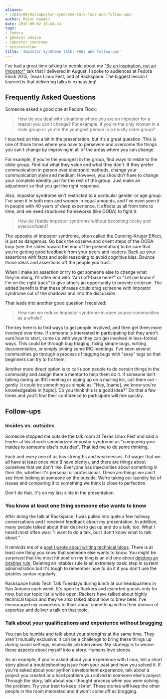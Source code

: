 ```yaml
---
aliases:
- /2015/09/02/impostor-syndrome-talk-faqs-and-follow-ups/
author: Major Hayden
date: 2015-09-02 15:34:34
tags:
- fedora
- general advice
- impostor syndrome
- presentation
title: 'Impostor syndrome talk: FAQs and follow-ups'
---
```


I've had a great time talking to people about my ["Be an inspiration, not an impostor"][1] talk that I delivered in August. I spoke to audiences at Fedora Flock 2015, Texas Linux Fest, and at Rackspace. The biggest lesson I learned is that delivering talks is exhausting!

## Frequently Asked Questions

Someone asked a good one at Fedora Flock:

> How do you deal with situations where you are an impostor for a reason you can't change? For example, if you're the only woman in a male group or you're the youngest person in a mostly older group?

I touched on this a bit in the presentation, but it's a great question. This is one of those times where you have to persevere and overcome the things you can't change by improving in all of the areas where you can change.

For example, if you're the youngest in the group, find ways to relate to the older group. Find out what they value and what they don't. If they prefer communication in person over electronic methods, change your communication style and medium. However, you shouldn't have to change your complete identity just for the rest of the group. Just make an adjustment so that you get the right response.

Also, impostor syndrome isn't restricted to a particular gender or age group. I've seen it in both men and women in equal amounts, and I've even seen it in people with 40 years of deep experience. It affects us all from time to time, and we need structured frameworks (like OODA) to fight it.

> How do I battle impostor syndrome without becoming cocky and overconfident?

The opposite of impostor syndrome, often called the Dunning-Kruger Effect, is just as dangerous. Go back the observe and orient steps of the OODA loop (see the slides toward the end of the presentation) to be sure that you're getting good feedback from your peers and leaders. Back up your assertions with facts and solid reasoning to avoid cognitive bias. Bounce those ideas and assertions off the people you trust.

When I make an assertion or try to get someone else to change what they're doing, I'll often end with "Am I off-base here?" or "Let me know if I'm on the right track" to give others an opportunity to provide criticism. The added benefit is that these phrases could drag someone with impostor syndrome out of the shadows and into the discussion.

That leads into another good question I received:

> How can we reduce impostor syndrome in open source communities as a whole?

The key here is to find ways to get people involved, and then get them more involved over time. If someone is interested in participating but they aren't sure how to start, come up with ways they can get involved in less-formal ways. This could be through bug triaging, fixing simple bugs, writing documentation, or simply joining some IRC meetings. I've seen several communities go through a process of tagging bugs with "easy" tags so that beginners can try to fix them.

Another more direct option is to call upon people to do certain things in the community and assign them a mentor to help them do it. If someone isn't talking during an IRC meeting or piping up on a mailing list, call them out - gently. It could be something as simple as: "Hey, [name], we know you're knowledgeable in [topic]. Do you think this is a good idea?" Do that a few times and you'll find their confidence to participate will rise quickly.

## Follow-ups

### Insides vs. outsides

Someone stopped me outside the talk room at Texas Linux Fest and said a leader at his church summarized impostor syndrome as "comparing your insides to someone else's outsides". That led me to do some thinking.

Each and every one of us has strengths and weaknesses. I'd wager that we all have at least once vice (I have plenty), and there are things about ourselves that we don't like. Everyone has insecurities about something in their life, whether it's personal or professional. These are things we can't see from looking at someone on the outside. We're taking our laundry list of issues and comparing it to something we think is close to perfection.

Don't do that. It's on my last slide in the presentation.

### You know at least one thing someone else wants to know

After doing the talk at Rackspace, I was pulled into quite a few hallway conversations and I received feedback about my presentation. In addition, many people talked about their desire to get up and do a talk, too. What I heard most often was: "I want to do a talk, but I don't know what to talk about."

It reminds me of a [post I wrote about writing technical blogs][2]. There is at least one thing you know that someone else wants to know. You might be surprised that the most hit post on my blog is an old one about [deleting an iptables rule][3]. Deleting an iptables rule is an extremely basic step in system administration but it's tough to remember how to do it if you don't use the iptables syntax regularly.

Rackspace holds Tech Talk Tuesdays during lunch at our headquarters in San Antonio each week. It's open to Rackers and escorted guests only for now, but our topic list is wide open. Rackers have talked about highly technical topics and they've also talked about how to brew beer. I've encouraged my coworkers to think about something within their domain of expertise and deliver a talk on that topic.

### Talk about your qualifications and experience without bragging

You can be humble and talk about your strengths at the same time. They aren't mutually exclusive. It can be a challenge to bring these things up during social settings, especially job interviews. My strategy is to weave these aspects about myself into a story. Humans love stories.

As an example, if you're asked about your experience with Linux, tell a short story about a troubleshooting issue from your past and how you solved it. If you're asked about your python development experience, talk about a project you created or a hard problem you solved in someone else's project. Through the story, talk about your thought process when you were solving the problem. Try your best to keep it brief. These stories will keep the other people in the room interested and it won't come off as bragging.

 [1]: /2015/08/14/fedora-flock-2015-keynote-slides/
 [2]: /2012/03/30/why-technical-people-should-blog-but-dont/
 [3]: https://major.io/2007/02/09/delete-single-iptables-rules/
